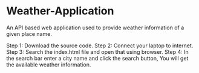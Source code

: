 # Weather-Application
An API based web application used to provide weather information of a given place name.

Step 1: Download the source code.
Step 2: Connect your laptop to internet.
Step 3: Search the index.html file and open that using browser.
Step 4: In the search bar enter a city name and click the search button, You will get the available weather information.
